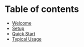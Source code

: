 # Table of contents

* [Welcome](README.md)
* [Setup](setup.md)
* [Quick Start](quick-start.md)
* [Typical Usage](typical-usage.md)

